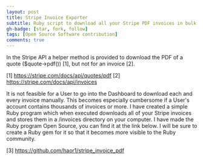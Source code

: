 ```yaml
---
layout: post
title: Stripe Invoice Exporter
subtitle: Ruby script to download all your Stripe PDF invoices in bulk.
gh-badge: [star, fork, follow]
tags: [Open Source Software contribution]
comments: true
---
```


In the Stripe API a helper method is provided to download the PDF of a quote ($quote->pdf()) [1], but not for an invoice [2].

[1] https://stripe.com/docs/api/quotes/pdf
[2] https://stripe.com/docs/api/invoices

It is not feasible for a User to go into the Dashboard to download each and every invoice manually. This becomes especially
cumbersome if a User's account contains thousands of invoices or more. I have created a simple Ruby program which when executed
downloads all of your Stripe invoices and stores them in a /invoices directory on your computer. I have made the Ruby program 
Open Source, you can find it at the link below. I will be sure to create a Ruby gem for it so that it becomes more visible to 
the Ruby community.

[3] https://github.com/haor1/stripe_invoice_pdf
